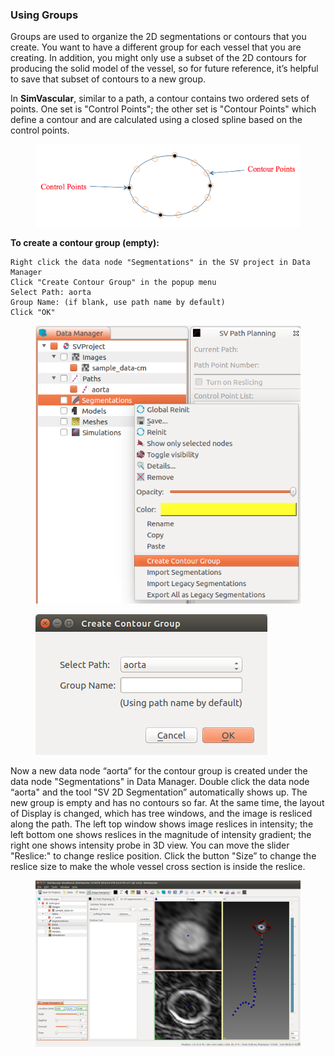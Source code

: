 ### Using Groups

Groups are used to organize the 2D segmentations or contours that you create. You want to have a different group for each vessel that you are creating. In addition, you might only use a subset of the 2D contours for producing the solid model of the vessel, so for future reference, it’s helpful to save that subset of contours to a new group.

In **SimVascular**, similar to a path, a contour contains two ordered sets of points. One set is "Control Points"; the other set is "Contour Points" which define a contour and are calculated using a closed spline based on the control points.

<figure>
  <img class="svImg svImgMd"  src="/documentation/modeling/imgs/segmentation/contourdefinition.png"> 
  <figcaption class="svCaption" ></figcaption>
</figure>

**To create a contour group (empty):**

    Right click the data node "Segmentations" in the SV project in Data Manager
    Click "Create Contour Group" in the popup menu
    Select Path: aorta
    Group Name: (if blank, use path name by default)
    Click "OK"

<figure>
  <img class="svImg svImgSm"  src="/documentation/modeling/imgs/segmentation/createemptygroup.png"> 
  <figcaption class="svCaption" ></figcaption>
</figure>

<figure>
  <img class="svImg svImgSm"  src="/documentation/modeling/imgs/segmentation/creategroupdialog.png"> 
  <figcaption class="svCaption" ></figcaption>
</figure>

Now a new data node “aorta” for the contour group is created under the data node "Segmentations" in Data Manager. Double click the data node “aorta" and the tool "SV 2D Segmentation” automatically shows up. The new group is empty and has no contours so far. At the same time, the layout of Display is changed, which has tree windows, and the image is resliced along the path. The left top window shows image reslices in intensity; the left bottom one shows reslices in the magnitude of intensity gradient; the right one shows intensity probe in 3D view. You can move the slider "Reslice:" to change reslice position. Click the button "Size” to change the reslice size to make the whole vessel cross section is inside the reslice.

<figure>
  <img class="svImg svImgXl"  src="/documentation/modeling/imgs/segmentation/emptygroup.png"> 
  <figcaption class="svCaption" ></figcaption>
</figure>
